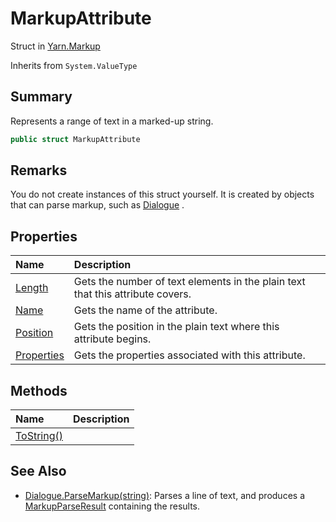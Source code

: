 # MarkupAttribute

Struct in [Yarn.Markup](/api/csharp/yarn.markup.md)

Inherits from `System.ValueType`

## Summary


Represents a range of text in a marked-up string.


```csharp
public struct MarkupAttribute
```

## Remarks


You do not create instances of this struct yourself. It is created
by objects that can parse markup, such as  <a href="yarn.dialogue.md">Dialogue</a> .


## Properties

|Name|Description|
|:---|:---|
|[Length](/api/csharp/yarn.markup.markupattribute.length.md)|Gets the number of text elements in the plain text that this attribute covers.|
|[Name](/api/csharp/yarn.markup.markupattribute.name.md)|Gets the name of the attribute.|
|[Position](/api/csharp/yarn.markup.markupattribute.position.md)|Gets the position in the plain text where this attribute begins.|
|[Properties](/api/csharp/yarn.markup.markupattribute.properties.md)|Gets the properties associated with this attribute.|

## Methods

|Name|Description|
|:---|:---|
|[ToString()](/api/csharp/yarn.markup.markupattribute.tostring.md)||

## See Also

* [Dialogue.ParseMarkup\(string\)](/api/csharp/yarn.dialogue.parsemarkup.md): Parses a line of text, and produces a  <a href="yarn.markup.markupparseresult.md">MarkupParseResult</a>  containing the results.

